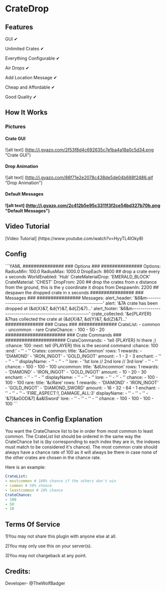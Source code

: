 # CrateDrop
<h2>Features</h2>
GUI ✔

Unlimited Crates ✔

Everything Configurable ✔

Air Drops ✔

Add Location Message ✔

Cheap and Affordable ✔

Good Quality ✔

<h2>How It Works</h2>

<h3>Pictures</h3>

<h4>Crate GUI</h4>

![alt text] (http://i.gyazo.com/2f53f8d4c692635c7e1ba4a18a0c5d34.png "Crate GUI")

<h4>Drop Animation</h4>

![alt text] (http://i.gyazo.com/86f71e2e2078c438de5de04b688f2486.gif "Drop Animation")

<h4>Default Messages<h4>

![alt text] (http://i.gyazo.com/2c412b5e95c3311f3f2ce54bd327b70b.png "Default Messages")

<h2>Video Tutorial</h2>
[Video Tutorial] (https://www.youtube.com/watch?v=HyyTL4lOky8)

<h2>Config</h2>
```YAML
###############
### Options ###
###############
Options:
    RadiusMin: 100.0
    RadiusMax: 1000.0
    DropEach: 8600                         ## drop a crate every x seconds
    WorldEnabled: 'Hub'
    CrateMaterialDrop: 'EMERALD_BLOCK'
    CrateMaterial: 'CHEST'
    DropFrom: 200                          ## drop the crates from x distance from the ground, this is the y coordinate it drops from
    DespawnIn: 2200                        ## despawn the dropped crate in x seconds
################
### Messages ###
################
Messages:
    alert_header: '&6&m--------------------------------------------------------'
    alert: '&7A crate has been dropped at (&d{X}&7, &d{Y}&7, &d{Z}&7)...'
    alert_footer: '&6&m--------------------------------------------------------'
    crate_collected: '&e{PLAYER} &7has collected the crate at (&d{X}&7, &d{Y}&7, &d{Z}&7)...'
##############
### Crates ###
##############
CrateList:
- common
- uncommon
- rare
CrateChance:
- 100
- 50
- 20
######################
### Crate Commands ###
######################
CrateCommands:
- 'tell {PLAYER} hi there ;) :chance: 100 :next: tell {PLAYER} this is the second command :chance: 100 :end:'
- ''
- ''
Crates:
    common:
        title: '&aCommon'
        rows: 1
        rewards:
        - 'DIAMOND'
        - 'IRON_INGOT'
        - 'GOLD_INGOT'
        amount:
        - 1
        - 2
        - 3
        enchant:
        - ''
        - ''
        - ''
        displayName:
        - ''
        - ''
        - ''
        lore:
        - '1st lore // 2nd lore // 3rd lore'
        - ''
        - ''
        chance:
        - 100
        - 100
        - 100
    uncommon:
        title: '&dUncommon'
        rows: 1
        rewards:
        - 'DIAMOND'
        - 'IRON_INGOT'
        - 'GOLD_INGOT'
        amount:
        - 10
        - 20
        - 30
        enchant:
        - ''
        - ''
        - ''
        displayName:
        - ''
        - ''
        - ''
        lore:
        - ''
        - ''
        - ''
        chance:
        - 100
        - 100
        - 100
    rare:
        title: '&cRare'
        rows: 1
        rewards:
        - 'DIAMOND'
        - 'IRON_INGOT'
        - 'GOLD_INGOT'
        - 'DIAMOND_SWORD'
        amount:
        - 16
        - 32
        - 64
        - 1
        enchant:
        - ''
        - ''
        - ''
        - 'FIRE_ASPECT:1, DAMAGE_ALL:3'
        displayName:
        - ''
        - ''
        - ''
        - '&7[&aGOD&7] &a&lSword'
        lore:
        - ''
        - ''
        - ''
        - ''
        chance:
        - 100
        - 100
        - 100
        - 100
```        
<h2>Chances in Config Explanation</h2>
You want the CrateChance list to be in order from most common to least common. The CrateList list should be ordered in the same way the CrateChance list is (by corresponding to each index they are in, the indexes must match to be considered it's chance). The most common crate should always have a chance rate of 100 as it will always be there in case none of the other crates are chosen in the chance rate.

Here is an example:
```YAML
CrateList:
- mostcommon # 100% chance if the others don't win
- common # 50% chance
- leastcommon # 10% chance
CrateChance:
- 100
- 50
- 10
```
<h2>Terms Of Service</h2>
1)You may not share this plugin with anyone else at all.

2)You may only use this on your server(s).

3)You may not chargeback at any point.

<h2>Credits:</h2>
Developer- @TheWolfBadger
